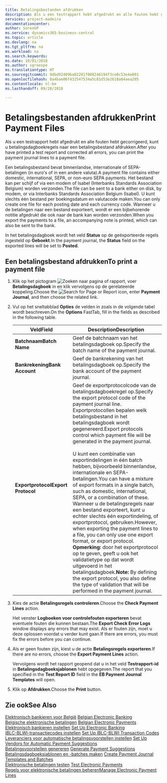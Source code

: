 ```yaml
---
title: Betalingsbestanden afdrukken
description: Als u een testrapport hebt afgedrukt en alle fouten hebt gecorrigeerd, kunt u betalingsdagboekregels naar een betalingsbestand afdrukken.
services: project-madeira
documentationcenter: 
author: SorenGP
ms.service: dynamics365-business-central
ms.topic: article
ms.devlang: na
ms.tgt_pltfrm: na
ms.workload: na
ms.search.keywords: 
ms.date: 10/01/2018
ms.author: sgroespe
ms.translationtype: HT
ms.sourcegitcommit: 9dbd92409ba02281f008246194f3ce0c53e4e001
ms.openlocfilehash: 8a4bae06f432547534a5c81d53e2618a04aea205
ms.contentlocale: nl-be
ms.lasthandoff: 09/28/2018

---
```

# <a name="print-payment-files"></a><span data-ttu-id="e301a-103">Betalingsbestanden afdrukken</span><span class="sxs-lookup"><span data-stu-id="e301a-103">Print Payment Files</span></span>
<span data-ttu-id="e301a-104">Als u een testrapport hebt afgedrukt en alle fouten hebt gecorrigeerd, kunt u betalingsdagboekregels naar een betalingsbestand afdrukken.</span><span class="sxs-lookup"><span data-stu-id="e301a-104">After you have printed a test report and corrected all errors, you can print the payment journal lines to a payment file.</span></span>  

<span data-ttu-id="e301a-105">Een betalingsbestand bevat binnenlandse, internationale of SEPA-betalingen (in euro's of in een andere valuta).</span><span class="sxs-lookup"><span data-stu-id="e301a-105">A payment file contains either domestic, international, SEPA, or non-euro SEPA payments.</span></span> <span data-ttu-id="e301a-106">Het bestand kan per schijf of via een modem of Isabel (Interbanks Standards Association Belgium) worden verzonden.</span><span class="sxs-lookup"><span data-stu-id="e301a-106">The file can be sent to a bank either on disk, by modem, or via Interbanks Standards Association Belgium (Isabel).</span></span> <span data-ttu-id="e301a-107">U kunt slechts één bestand per boekingsdatum en valutacode maken.</span><span class="sxs-lookup"><span data-stu-id="e301a-107">You can only create one file for each posting date and each currency code.</span></span> <span data-ttu-id="e301a-108">Wanneer u de betalingen naar een bestand exporteert, wordt er een bijbehorende notitie afgedrukt die ook naar de bank kan worden verzonden.</span><span class="sxs-lookup"><span data-stu-id="e301a-108">When you export the payments to a file, an accompanying note is printed, which can also be sent to the bank.</span></span>  

<span data-ttu-id="e301a-109">In het betalingsdagboek wordt het veld **Status** op de geëxporteerde regels ingesteld op **Geboekt**.</span><span class="sxs-lookup"><span data-stu-id="e301a-109">In the payment journal, the **Status** field on the exported lines will be set to **Posted**.</span></span>  

## <a name="to-print-a-payment-file"></a><span data-ttu-id="e301a-110">Een betalingsbestand afdrukken</span><span class="sxs-lookup"><span data-stu-id="e301a-110">To print a payment file</span></span>  

1.  <span data-ttu-id="e301a-111">Klik op het pictogram ![Zoeken naar pagina of rapport](../../media/ui-search/search_small.png "pictogram Zoeken naar pagina of rapport"), voer **Betalingsdagboek** in en klik vervolgens op de gerelateerde koppeling.</span><span class="sxs-lookup"><span data-stu-id="e301a-111">Choose the ![Search for Page or Report](../../media/ui-search/search_small.png "Search for Page or Report icon") icon, enter **Payment Journal**, and then choose the related link.</span></span>  
2.  <span data-ttu-id="e301a-112">Vul op het sneltabblad **Opties** de velden in zoals in de volgende tabel wordt beschreven.</span><span class="sxs-lookup"><span data-stu-id="e301a-112">On the **Options** FastTab, fill in the fields as described in the following table.</span></span>  

    |<span data-ttu-id="e301a-113">Veld</span><span class="sxs-lookup"><span data-stu-id="e301a-113">Field</span></span>|<span data-ttu-id="e301a-114">Description</span><span class="sxs-lookup"><span data-stu-id="e301a-114">Description</span></span>|  
    |---------------------------------|---------------------------------------|  
    |<span data-ttu-id="e301a-115">**Batchnaam**</span><span class="sxs-lookup"><span data-stu-id="e301a-115">**Batch Name**</span></span>|<span data-ttu-id="e301a-116">Geef de batchnaam van het betalingsdagboek op.</span><span class="sxs-lookup"><span data-stu-id="e301a-116">Specify the batch name of the payment journal.</span></span>|  
    |<span data-ttu-id="e301a-117">**Bankrekening**</span><span class="sxs-lookup"><span data-stu-id="e301a-117">**Bank Account**</span></span>|<span data-ttu-id="e301a-118">Geef de bankrekening van het betalingsdagboek op.</span><span class="sxs-lookup"><span data-stu-id="e301a-118">Specify the bank account of the payment journal.</span></span>|  
    |<span data-ttu-id="e301a-119">**Exportprotocol**</span><span class="sxs-lookup"><span data-stu-id="e301a-119">**Export Protocol**</span></span>|<span data-ttu-id="e301a-120">Geef de exportprotocolcode van de betalingsdagboekregel op.</span><span class="sxs-lookup"><span data-stu-id="e301a-120">Specify the export protocol code of the payment journal line.</span></span> <span data-ttu-id="e301a-121">Exportprotocollen bepalen welk betalingsbestand in het betalingsdagboek wordt gegenereerd.</span><span class="sxs-lookup"><span data-stu-id="e301a-121">Export protocols control which payment file will be generated in the payment journal.</span></span><br /><br /> <span data-ttu-id="e301a-122">U kunt een combinatie van exportindelingen in één batch hebben, bijvoorbeeld binnenlandse, internationale en SEPA-betalingen.</span><span class="sxs-lookup"><span data-stu-id="e301a-122">You can have a mixture of export formats in a single batch, such as domestic, international, SEPA, or a combination of these.</span></span> <span data-ttu-id="e301a-123">Wanneer u de betalingsregels naar een bestand exporteert, kunt u echter slechts één exportindeling, of exportprotocol, gebruiken.</span><span class="sxs-lookup"><span data-stu-id="e301a-123">However, when exporting the payment lines to a file, you can only use one export format, or export protocol.</span></span> <span data-ttu-id="e301a-124">**Opmerking:** door het exportprotocol op te geven, geeft u ook het validatietype op dat wordt uitgevoerd in het betalingsdagboek.</span><span class="sxs-lookup"><span data-stu-id="e301a-124">**Note:**  By defining the export protocol, you also define the type of validation that will be performed in the payment journal.</span></span>|  

3.  <span data-ttu-id="e301a-125">Kies de actie **Betalingsregels controleren**.</span><span class="sxs-lookup"><span data-stu-id="e301a-125">Choose the **Check Payment Lines** action.</span></span>

    <span data-ttu-id="e301a-126">Het venster **Logboeken voor controlefouten exporteren** bevat eventuele fouten die kunnen bestaan.</span><span class="sxs-lookup"><span data-stu-id="e301a-126">The **Export Check Error Logs** window displays any errors that may exist.</span></span> <span data-ttu-id="e301a-127">Als er fouten zijn, moet u deze oplossen voordat u verder kunt gaan.</span><span class="sxs-lookup"><span data-stu-id="e301a-127">If there are errors, you must fix the errors before you can continue.</span></span>

4. <span data-ttu-id="e301a-128">Als er geen fouten zijn, kiest u de actie **Betalingsregels exporteren**.</span><span class="sxs-lookup"><span data-stu-id="e301a-128">If there are no errors, choose the **Export Payment Lines** action.</span></span>  

    <span data-ttu-id="e301a-129">Vervolgens wordt het rapport geopend dat u in het veld **Testrapport-id** in **Betalingsdagboeksjablonen** hebt opgegeven.</span><span class="sxs-lookup"><span data-stu-id="e301a-129">The report that you specified in the **Test Report ID** field in the **EB Payment Journal Templates** will open.</span></span>  

5.  <span data-ttu-id="e301a-130">Klik op **Afdrukken**.</span><span class="sxs-lookup"><span data-stu-id="e301a-130">Choose the **Print** button.</span></span>  

## <a name="see-also"></a><span data-ttu-id="e301a-131">Zie ook</span><span class="sxs-lookup"><span data-stu-id="e301a-131">See Also</span></span>  
 <span data-ttu-id="e301a-132">[Elektronisch bankieren voor België](belgian-electronic-banking.md) </span><span class="sxs-lookup"><span data-stu-id="e301a-132">[Belgian Electronic Banking](belgian-electronic-banking.md) </span></span>  
 <span data-ttu-id="e301a-133">[Belgische elektronische betalingen](belgian-electronic-payments.md) </span><span class="sxs-lookup"><span data-stu-id="e301a-133">[Belgian Electronic Payments](belgian-electronic-payments.md) </span></span>  
 <span data-ttu-id="e301a-134">[Elektronisch bankieren instellen](how-to-set-up-electronic-banking.md) </span><span class="sxs-lookup"><span data-stu-id="e301a-134">[Set Up Electronic Banking](how-to-set-up-electronic-banking.md) </span></span>  
 <span data-ttu-id="e301a-135">[IBLC-BLWI-transactiecodes instellen](how-to-set-up-iblc-blwi-transaction-codes.md) </span><span class="sxs-lookup"><span data-stu-id="e301a-135">[Set Up IBLC-BLWI Transaction Codes](how-to-set-up-iblc-blwi-transaction-codes.md) </span></span>  
 <span data-ttu-id="e301a-136">[Leveranciers voor automatische betalingsvoorstellen instellen](how-to-set-up-vendors-for-automatic-payment-suggestions.md) </span><span class="sxs-lookup"><span data-stu-id="e301a-136">[Set Up Vendors for Automatic Payment Suggestions](how-to-set-up-vendors-for-automatic-payment-suggestions.md) </span></span>  
 <span data-ttu-id="e301a-137">[Betalingsvoorstellen genereren](how-to-generate-payment-suggestions.md) </span><span class="sxs-lookup"><span data-stu-id="e301a-137">[Generate Payment Suggestions](how-to-generate-payment-suggestions.md) </span></span>  
 <span data-ttu-id="e301a-138">[Betalingsdagboeksjablonen en -batches maken](how-to-create-payment-journal-templates-and-batches.md) </span><span class="sxs-lookup"><span data-stu-id="e301a-138">[Create Payment Journal Templates and Batches](how-to-create-payment-journal-templates-and-batches.md) </span></span>  
 <span data-ttu-id="e301a-139">[Elektronische betalingen testen](how-to-test-electronic-payments.md) </span><span class="sxs-lookup"><span data-stu-id="e301a-139">[Test Electronic Payments](how-to-test-electronic-payments.md) </span></span>  
 [<span data-ttu-id="e301a-140">Regels voor elektronische betalingen beheren</span><span class="sxs-lookup"><span data-stu-id="e301a-140">Manage Electronic Payment Lines</span></span>](how-to-manage-electronic-payment-lines.md)

